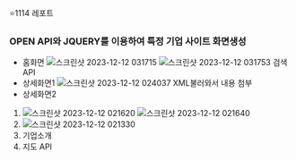 ⭐1114 레포트

### OPEN API와 JQUERY를 이용하여 특정 기업 사이트 화면생성

- 홈화면
![스크린샷 2023-12-12 031715](https://github.com/SEUNGACHOI0925/cordova/assets/112832677/5506a666-f058-444e-985f-bbae4b9c77f4)
![스크린샷 2023-12-12 031753](https://github.com/SEUNGACHOI0925/cordova/assets/112832677/a635b0bc-1954-43a4-8f99-f3392d364a14)
검색 API 
- 상세화면1
![스크린샷 2023-12-12 024037](https://github.com/SEUNGACHOI0925/cordova/assets/112832677/370d11df-24ff-48bb-a505-687028e7233c)
XML불러와서 내용 첨부
- 상세화면2
1. ![스크린샷 2023-12-12 021620](https://github.com/SEUNGACHOI0925/cordova/assets/112832677/623e7af5-09d8-4668-9c94-40e6a50f2033)
![스크린샷 2023-12-12 021640](https://github.com/SEUNGACHOI0925/cordova/assets/112832677/2c9f59c2-dc68-44ed-93c5-cb9942b976b7)
2. ![스크린샷 2023-12-12 021330](https://github.com/SEUNGACHOI0925/cordova/assets/112832677/d09aeb5b-7407-4cbb-87df-7a2a42f215b4)
1. 기업소개
2. 지도 API
